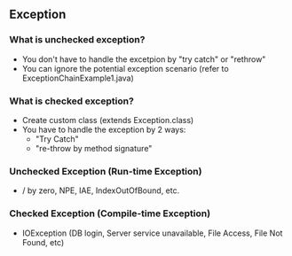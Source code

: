 ## Exception

### What is unchecked exception?
- You don't have to handle the excetpion by "try catch" or "rethrow"
- You can ignore the potential exception scenario (refer to ExceptionChainExample1.java)

### What is checked exception?
- Create custom class (extends Exception.class)
- You have to handle the exception by 2 ways:
  - "Try Catch"
  - "re-throw by method signature"

### Unchecked Exception (Run-time Exception)
- / by zero, NPE, IAE, IndexOutOfBound, etc.

### Checked Exception (Compile-time Exception)
- IOException (DB login, Server service unavailable, File Access, File Not Found, etc)
